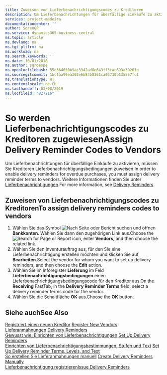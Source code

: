 ```yaml
---
title: Zuweisen von Lieferbenachrichtigungscodes zu Kreditoren
description: Um Lieferbenachrichtungen für überfällige Einkäufe zu aktivieren, müssen Sie Kreditoren Lieferbenachrichtigungsbedingungen zuweisen.
services: project-madeira
documentationcenter: ''
author: SorenGP
ms.service: dynamics365-business-central
ms.topic: article
ms.devlang: na
ms.tgt_pltfrm: na
ms.workload: na
ms.search.keywords: ''
ms.date: 10/01/2018
ms.author: sgroespe
ms.openlocfilehash: 55d364650b9ac3942ad8e643ff3cac693a39261e
ms.sourcegitcommit: 1bcfaa99ea302e6b84b8361ca02730b135557fc1
ms.translationtype: HT
ms.contentlocale: de-CH
ms.lasthandoff: 03/08/2019
ms.locfileid: "827216"
---
```

# <a name="assign-delivery-reminder-codes-to-vendors"></a><span data-ttu-id="57137-103">So werden Lieferbenachrichtigungscodes zu Kreditoren zugewiesen</span><span class="sxs-lookup"><span data-stu-id="57137-103">Assign Delivery Reminder Codes to Vendors</span></span>
<span data-ttu-id="57137-104">Um Lieferbenachrichtungen für überfällige Einkäufe zu aktivieren, müssen Sie Kreditoren Lieferbenachrichtigungsbedingungen zuweisen.</span><span class="sxs-lookup"><span data-stu-id="57137-104">In order to enable delivery reminders for overdue purchases, you must assign delivery reminder terms to vendors.</span></span> <span data-ttu-id="57137-105">Weitere Informationen finden Sie unter [Lieferbenachrichtigungen](delivery-reminders.md).</span><span class="sxs-lookup"><span data-stu-id="57137-105">For more information, see [Delivery Reminders](delivery-reminders.md).</span></span>  

## <a name="to-assign-delivery-reminders-codes-to-vendors"></a><span data-ttu-id="57137-106">Zuweisen von Lieferbenachrichtigungscodes zu Kreditoren</span><span class="sxs-lookup"><span data-stu-id="57137-106">To assign delivery reminders codes to vendors</span></span>  

1.  <span data-ttu-id="57137-107">Wählen Sie das Symbol ![Nach Seite oder Bericht suchen](../../media/ui-search/search_small.png "Nach Seite oder Bericht suchen") und öffnen **Bankkonten**. Wählen Sie dann den zugehörigen Link aus.</span><span class="sxs-lookup"><span data-stu-id="57137-107">Choose the ![Search for Page or Report](../../media/ui-search/search_small.png "Search for Page or Report icon") icon, enter **Vendors**, and then choose the related link.</span></span>  
2.  <span data-ttu-id="57137-108">Wählen Sie den Inventurauftrag aus, für den Sie eine Lieferbenachrichtigung erstellen möchten und klicken Sie auf **Bearbeiten**.</span><span class="sxs-lookup"><span data-stu-id="57137-108">Select the vendor for whom you want to set up delivery reminders, and then choose the **Edit** action.</span></span>  
3.  <span data-ttu-id="57137-109">Wählen Sie im Inforegister **Lieferung** im Feld **Lieferbenachrichtigungsbedingungen** einen Lieferbenachrichtigungsbedingungscode für den Kreditor aus.</span><span class="sxs-lookup"><span data-stu-id="57137-109">On the **Receiving** FastTab, in the **Delivery Reminder Terms** field, select a delivery reminder terms code for the vendor.</span></span>  
4.  <span data-ttu-id="57137-110">Wählen Sie die Schaltfläche **OK** aus.</span><span class="sxs-lookup"><span data-stu-id="57137-110">Choose the **OK** button.</span></span>  

## <a name="see-also"></a><span data-ttu-id="57137-111">Siehe auch</span><span class="sxs-lookup"><span data-stu-id="57137-111">See Also</span></span>  
 <span data-ttu-id="57137-112">[Registriert einen neuen Kreditor](../../purchasing-how-register-new-vendors.md) </span><span class="sxs-lookup"><span data-stu-id="57137-112">[Register New Vendors](../../purchasing-how-register-new-vendors.md) </span></span>  
 <span data-ttu-id="57137-113">[Lieferanmahnungen](delivery-reminders.md) </span><span class="sxs-lookup"><span data-stu-id="57137-113">[Delivery Reminders](delivery-reminders.md) </span></span>  
 <span data-ttu-id="57137-114">[Gewusst wie: Einrichten von Lieferbenachrichtigungen](how-to-set-up-delivery-reminders.md) </span><span class="sxs-lookup"><span data-stu-id="57137-114">[Set Up Delivery Reminders](how-to-set-up-delivery-reminders.md) </span></span>  
 <span data-ttu-id="57137-115">[Einrichten von Lieferbenachrichtigungsbestimmungen, Stufen und Text](how-to-set-up-delivery-reminder-terms-levels-and-text.md) </span><span class="sxs-lookup"><span data-stu-id="57137-115">[Set Up Delivery Reminder Terms, Levels, and Text](how-to-set-up-delivery-reminder-terms-levels-and-text.md) </span></span>  
 <span data-ttu-id="57137-116">[So erstellen Sie Lieferanmahnungen manuell](how-to-create-delivery-reminders-manually.md) </span><span class="sxs-lookup"><span data-stu-id="57137-116">[Create Delivery Reminders Manually](how-to-create-delivery-reminders-manually.md) </span></span>  
 [<span data-ttu-id="57137-117">Lieferbenachrichtigung registrieren</span><span class="sxs-lookup"><span data-stu-id="57137-117">Issue Delivery Reminders</span></span>](how-to-issue-delivery-reminders.md)
